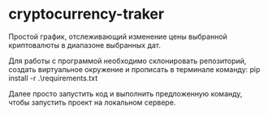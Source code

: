 # cryptocurrency-traker
Простой график, отслеживающий изменение цены выбранной криптовалюты в диапазоне выбранных дат.

Для работы с программой необходимо склонировать репозиторий, создать виртуальное окружение и прописать в терминале команду: pip install -r .\requirements.txt

Далее просто запустить код и выполнить предложенную команду, чтобы запустить проект на локальном сервере.
